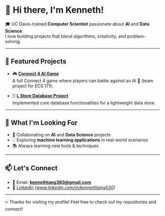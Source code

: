 # 👋 Hi there, I'm Kenneth!  

🎓 UC Davis-trained **Computer Scientist** passionate about **AI** and **Data Science**.  
I love building projects that blend algorithms, creativity, and problem-solving.  

---

## 🚀 Featured Projects  

- 🎮 **[Connect 4 AI Game](https://github.com/anorak-lightman/ECS171FinalProject)**  
   A full Connect 4 game where players can battle against an AI 🤖 (team project for ECS 171).  

- 🗄️ **[L Store Database Project](https://github.com/apadhi-ucd/ecs165a)**  
   Implemented core database functionalities for a lightweight data store.  

---

## 🤝 What I'm Looking For  

- 👯 Collaborating on **AI** and **Data Science** projects  
- 💡 Exploring **machine learning applications** in real-world scenarios  
- 📚 Always learning new tools & techniques  

---

## 📫 Let's Connect  

- 📧 Email: **kennethtang383@gmail.com**  
- 💼 [LinkedIn](https://www.linkedin.com/) _(www.linkedin.com/in/kennethtang530)_  

---

⭐️ Thanks for visiting my profile! Feel free to check out my repositories and connect!  

<!--
**Kenny5302/Kenny5302** is a ✨ _special_ ✨ repository because its `README.md` (this file) appears on your GitHub profile.

Here are some ideas to get you started:

- 🔭 I’m currently working on ...
- 🌱 I’m currently learning ...
- 👯 I’m looking to collaborate on ...
- 🤔 I’m looking for help with ...
- 💬 Ask me about ...
- 📫 How to reach me: ...
- 😄 Pronouns: ...
- ⚡ Fun fact: ...
-->

